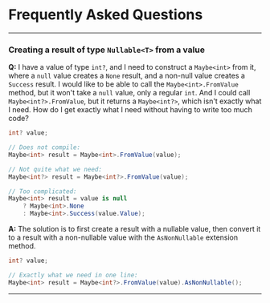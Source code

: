 # Frequently Asked Questions

---

### Creating a result of type `Nullable<T>` from a value

**Q:**  I have a value of type `int?`, and I need to construct a `Maybe<int>` from it, where a `null` value creates a `None` result, and a non-null value creates a `Success` result. I would like to be able to call the `Maybe<int>.FromValue` method, but it won't take a `null` value, only a regular `int`. And I could call `Maybe<int?>.FromValue`, but it returns a `Maybe<int?>`, which isn't exactly what I need. How do I get exactly what I need without having to write too much code?

```c#
int? value;

// Does not compile:
Maybe<int> result = Maybe<int>.FromValue(value);

// Not quite what we need:
Maybe<int?> result = Maybe<int?>.FromValue(value);

// Too complicated:
Maybe<int> result = value is null
	? Maybe<int>.None
	: Maybe<int>.Success(value.Value);
```

**A:** The solution is to first create a result with a nullable value, then convert it to a result with a non-nullable value with the `AsNonNullable` extension method.

```c#
int? value;

// Exactly what we need in one line:
Maybe<int> result = Maybe<int?>.FromValue(value).AsNonNullable();
```

---
